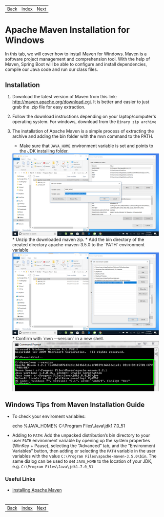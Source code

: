 <table width="100%">
    <tr>
        <td><a href="./002_Mac_Install.md">Back</a></td>
        <td><a href="../../Index.md">Index</a></td>
        <td><a href="./004_New_Spring_Boot.md">Next</a></td>
    </tr>
</table>

#

#   Apache Maven Installation for Windows
In this tab, we will cover how to install Maven for Windows. Maven is a software project management and comprehension tool. With the help of Maven, Spring Boot will be able to configure and install dependencies, compile our Java code and run our class files.

##  __Installation__
1.  Download the latest version of Maven from this link: http://maven.apache.org/download.cgi. It is better and easier to just grab the .zip file for easy extraction.

2.  Follow the download instructions depending on your laptop/computer's operating system. For windows, download from the `Binary zip archive`

3.  The installation of Apache Maven is a simple process of extracting the archive and adding the bin folder with the mvn command to the PATH.

    *   Make sure that `JAVA_HOME` environment variable is set and points to the JDK installing folder. 
    <img src="./../../000_img/javaHome.png">
    *   Unzip the downloaded maven zip.
    *   Add the bin directory of the created directory apache-maven-3.5.0 to the `PATH` environment variable 
    <img src="./../../000_img/mavenPath.png">
    *   Confirm with `mvn --version` in a new shell.
    <br>
    <img src="./../../000_img/maven-install-success.jpg">

##  __Windows Tips from Maven Installation Guide__
*   To check your enviroment variables:

    echo %JAVA_HOME% 
    C:\Program Files\Java\jdk1.7.0_51

*   Adding to `PATH`: Add the unpacked distribution’s bin directory to your user `PATH` environment variable by opening up the system properties (WinKey + Pause), selecting the “Advanced” tab, and the “Environment Variables” button, then adding or selecting the `PATH` variable in the user variables with the value `C:\Program Files\apache-maven-3.5.0\bin`. The same dialog can be used to set `JAVA_HOME` to the location of your JDK, e.g. `C:\Program Files\Java\jdk1.7.0_51`

### __Useful Links__
*   [Installing Apache Maven](http://maven.apache.org/install.html)

#

[]()
<table width="100%">
    <tr>
        <td><a href="./002_Mac_Install.md">Back</a></td>
        <td><a href="../../Index.md">Index</a></td>
        <td><a href="./004_New_Spring_Boot.md">Next</a></td>
    </tr>
</table>